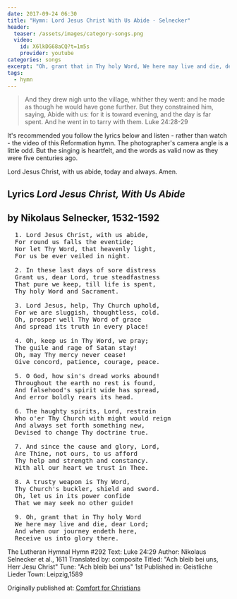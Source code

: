 ```yaml
---
date: 2017-09-24 06:30 
title: "Hymn: Lord Jesus Christ With Us Abide - Selnecker"
header:
  teaser: /assets/images/category-songs.png
  video:
    id: X6lkDG68aCQ?t=1m5s
    provider: youtube
categories: songs
excerpt: "Oh, grant that in Thy holy Word, We here may live and die, dear Lord; And when our journey endeth here, Receive us into glory there."
tags:
  - hymn
---
```


> And they drew nigh unto the village, whither they went: and he made as though he would have gone further.
But they constrained him, saying, Abide with us: for it is toward evening, and the day is far spent. And he went in to tarry with them.
Luke 24:28-29

It's recommended you follow the lyrics below and listen - rather than watch - the video of this Reformation hymn.  The photographer's camera angle is a little odd.  But the singing is heartfelt, and the words as valid now as they were five centuries ago.

Lord Jesus Christ, with us abide, today and always.  Amen.

## Lyrics *Lord Jesus Christ, With Us Abide*

## by Nikolaus Selnecker, 1532-1592

<pre>
  1. Lord Jesus Christ, with us abide,
  For round us falls the eventide;
  Nor let Thy Word, that heavenly light,
  For us be ever veiled in night.
  
  2. In these last days of sore distress
  Grant us, dear Lord, true steadfastness
  That pure we keep, till life is spent,
  Thy holy Word and Sacrament.
  
  3. Lord Jesus, help, Thy Church uphold,
  For we are sluggish, thoughtless, cold.
  Oh, prosper well Thy Word of grace
  And spread its truth in every place!
  
  4. Oh, keep us in Thy Word, we pray;
  The guile and rage of Satan stay!
  Oh, may Thy mercy never cease!
  Give concord, patience, courage, peace.
  
  5. O God, how sin's dread works abound!
  Throughout the earth no rest is found,
  And falsehood's spirit wide has spread,
  And error boldly rears its head.
  
  6. The haughty spirits, Lord, restrain
  Who o'er Thy Church with might would reign
  And always set forth something new,
  Devised to change Thy doctrine true.
  
  7. And since the cause and glory, Lord,
  Are Thine, not ours, to us afford
  Thy help and strength and constancy.
  With all our heart we trust in Thee.
  
  8. A trusty weapon is Thy Word,
  Thy Church's buckler, shield and sword.
  Oh, let us in its power confide
  That we may seek no other guide!
  
  9. Oh, grant that in Thy holy Word
  We here may live and die, dear Lord;
  And when our journey endeth here,
  Receive us into glory there.
</pre>

The Lutheran Hymnal
Hymn #292
Text: Luke 24:29
Author: Nikolaus Selnecker et al., 1611
Translated by: composite
Titled: "Ach bleib bei uns, Herr Jesu Christ"
Tune: "Ach bleib bei uns"
1st Published in: Geistliche Lieder
Town: Leipzig,1589

<div>Originally published at: <a href='http://www.alecsatin.com/'>Comfort for Christians</a></div>